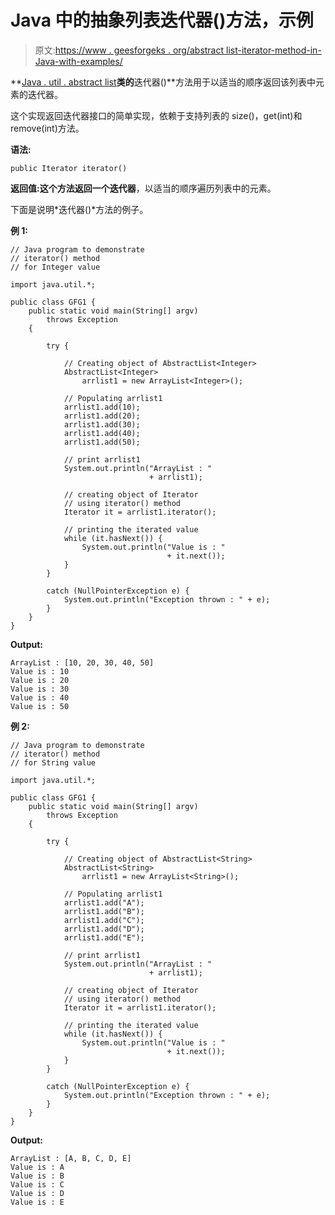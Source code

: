 # Java 中的抽象列表迭代器()方法，示例

> 原文:[https://www . geesforgeks . org/abstract list-iterator-method-in-Java-with-examples/](https://www.geeksforgeeks.org/abstractlist-iterator-method-in-java-with-examples/)

**[Java . util . abstract list](https://www.geeksforgeeks.org/abstractlist-in-java-with-examples/)**类的**迭代器()**方法用于以适当的顺序返回该列表中元素的迭代器。

这个实现返回迭代器接口的简单实现，依赖于支持列表的 size()，get(int)和 remove(int)方法。

**语法:**

```
public Iterator iterator()
```

**返回值:**这个方法返回一个**迭代器**，以适当的顺序遍历列表中的元素。

下面是说明*迭代器()*方法的例子。

**例 1:**

```
// Java program to demonstrate
// iterator() method
// for Integer value

import java.util.*;

public class GFG1 {
    public static void main(String[] argv)
        throws Exception
    {

        try {

            // Creating object of AbstractList<Integer>
            AbstractList<Integer>
                arrlist1 = new ArrayList<Integer>();

            // Populating arrlist1
            arrlist1.add(10);
            arrlist1.add(20);
            arrlist1.add(30);
            arrlist1.add(40);
            arrlist1.add(50);

            // print arrlist1
            System.out.println("ArrayList : "
                               + arrlist1);

            // creating object of Iterator
            // using iterator() method
            Iterator it = arrlist1.iterator();

            // printing the iterated value
            while (it.hasNext()) {
                System.out.println("Value is : "
                                   + it.next());
            }
        }

        catch (NullPointerException e) {
            System.out.println("Exception thrown : " + e);
        }
    }
}
```

**Output:**

```
ArrayList : [10, 20, 30, 40, 50]
Value is : 10
Value is : 20
Value is : 30
Value is : 40
Value is : 50

```

**例 2:**

```
// Java program to demonstrate
// iterator() method
// for String value

import java.util.*;

public class GFG1 {
    public static void main(String[] argv)
        throws Exception
    {

        try {

            // Creating object of AbstractList<String>
            AbstractList<String>
                arrlist1 = new ArrayList<String>();

            // Populating arrlist1
            arrlist1.add("A");
            arrlist1.add("B");
            arrlist1.add("C");
            arrlist1.add("D");
            arrlist1.add("E");

            // print arrlist1
            System.out.println("ArrayList : "
                               + arrlist1);

            // creating object of Iterator
            // using iterator() method
            Iterator it = arrlist1.iterator();

            // printing the iterated value
            while (it.hasNext()) {
                System.out.println("Value is : "
                                   + it.next());
            }
        }

        catch (NullPointerException e) {
            System.out.println("Exception thrown : " + e);
        }
    }
}
```

**Output:**

```
ArrayList : [A, B, C, D, E]
Value is : A
Value is : B
Value is : C
Value is : D
Value is : E

```